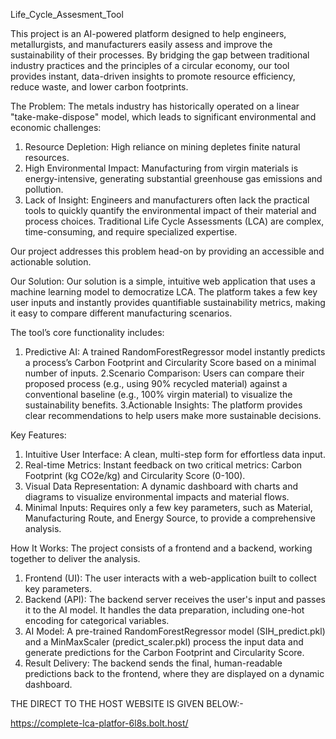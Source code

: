 Life_Cycle_Assesment_Tool

This project is an AI-powered platform designed to help engineers, metallurgists, and manufacturers easily assess and improve the sustainability of their processes. By bridging the gap between traditional industry practices and the principles of a circular economy, our tool provides instant, data-driven insights to promote resource efficiency, reduce waste, and lower carbon footprints.

The Problem:
The metals industry has historically operated on a linear "take-make-dispose" model, which leads to significant environmental and economic challenges:

1. Resource Depletion: High reliance on mining depletes finite natural resources.
2. High Environmental Impact: Manufacturing from virgin materials is energy-intensive, generating substantial greenhouse gas emissions and pollution.
3. Lack of Insight: Engineers and manufacturers often lack the practical tools to quickly quantify the environmental impact of their material and process choices. Traditional Life Cycle Assessments (LCA) are complex, time-consuming, and require specialized expertise.

Our project addresses this problem head-on by providing an accessible and actionable solution.

Our Solution:
Our solution is a simple, intuitive web application that uses a machine learning model to democratize LCA. The platform takes a few key user inputs and instantly provides quantifiable sustainability metrics, making it easy to compare different manufacturing scenarios.

The tool’s core functionality includes:

1. Predictive AI: A trained RandomForestRegressor model instantly predicts a process’s Carbon Footprint and Circularity Score based on a minimal number of inputs.
2.Scenario Comparison: Users can compare their proposed process (e.g., using 90% recycled material) against a conventional baseline (e.g., 100% virgin material) to visualize the sustainability benefits.
3.Actionable Insights: The platform provides clear recommendations to help users make more sustainable decisions.

Key Features:
1. Intuitive User Interface: A clean, multi-step form for effortless data input.
2. Real-time Metrics: Instant feedback on two critical metrics: Carbon Footprint (kg CO2e/kg) and Circularity Score (0-100).
3. Visual Data Representation: A dynamic dashboard with charts and diagrams to visualize environmental impacts and material flows.
4. Minimal Inputs: Requires only a few key parameters, such as Material, Manufacturing Route, and Energy Source, to provide a comprehensive analysis.

How It Works:
The project consists of a frontend and a backend, working together to deliver the analysis.

1. Frontend (UI): The user interacts with a web-application built to collect key parameters.
2. Backend (API): The backend server receives the user's input and passes it to the AI model. It handles the data preparation, including one-hot encoding for categorical variables.
3. AI Model: A pre-trained RandomForestRegressor model (SIH_predict.pkl) and a MinMaxScaler (predict_scaler.pkl) process the input data and generate predictions for the Carbon Footprint and Circularity Score.
4. Result Delivery: The backend sends the final, human-readable predictions back to the frontend, where they are displayed on a dynamic dashboard.

THE DIRECT TO THE HOST WEBSITE IS GIVEN BELOW:-

https://complete-lca-platfor-6l8s.bolt.host/
